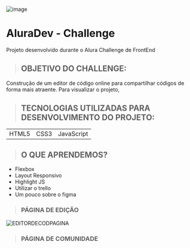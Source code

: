 ![image](https://user-images.githubusercontent.com/93733085/149209718-2f8d6809-4ead-465a-b25b-8597c413d793.png)
# AluraDev - Challenge
Projeto desenvolvido durante o Alura Challenge de FrontEnd 
>## OBJETIVO DO CHALLENGE:
Construção de um editor de código online para compartilhar códigos de forma mais atraente.
Para visualizar o projeto, 
>## TECNOLOGIAS UTILIZADAS PARA DESENVOLVIMENTO DO PROJETO:
<table>
 <tr>
  <td>HTML5</td>
  <td>CSS3</td>
  <td>JavaScript</td>
  </tr> 
</table>

>## O QUE APRENDEMOS?
+ Flexbox 
+ Layout Responsivo 
+ Highlight JS  
+ Utilizar o trello 
+ Um pouco sobre o figma

>### PÁGINA DE EDIÇÃO

![EDITORDECODPAGINA](https://user-images.githubusercontent.com/93733085/149207533-6a0e1eef-1b2d-4f47-862a-ebef65187250.jpeg)

>### PÁGINA DE COMUNIDADE


